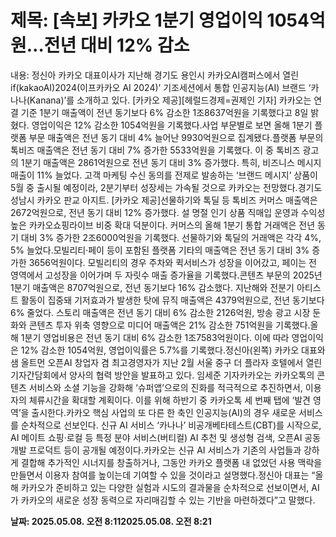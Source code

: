 # **제목: [속보] 카카오 1분기 영업이익 1054억원…전년 대비 12% 감소**

  내용: 정신아 카카오 대표이사가 지난해 경기도 용인시 카카오AI캠퍼스에서 열린 if(kakaoAI)2024(이프카카오 AI 2024)’ 기조세션에서 통합 인공지능(AI) 브랜드 ‘카나나(Kanana)’를 소개하고 있다. [카카오 제공][헤럴드경제=권제인 기자] 카카오는 연결 기준 1분기 매출액이 전년 동기보다 6% 감소한 1조8637억원을 기록했다고 8일 밝혔다. 영업이익은 12% 감소한 1054억원을 기록했다.사업 부문별로 보면 올해 1분기 플랫폼 부문 매출액은 전년 동기 대비 4% 늘어난 9930억원으로 집계됐다.플랫폼 부문의 톡비즈 매출액은 전년 동기 대비 7% 증가한 5533억원을 기록했다. 이 중 톡비즈 광고의 1분기 매출액은 2861억원으로 전년 동기 대비 3% 증가했다. 특히, 비즈니스 메시지 매출이 11% 늘었다. 고객 마케팅 수신 동의를 전제로 발송하는 ‘브랜드 메시지’ 상품이 5월 중 출시될 예정이라, 2분기부터 성장세는 가속될 것으로 카카오는 전망했다.경기도 성남시 카카오 판교 아지트. [카카오 제공]선물하기와 톡딜 등 톡비즈 커머스 매출액은 2672억원으로, 전년 동기 대비 12% 증가했다. 설 명절 인기 상품 직매입 운영과 수익성 높은 카카오쇼핑라이브 비중 확대 덕분이다. 커머스의 올해 1분기 통합 거래액은 전년 동기 대비 3% 증가한 2조6000억원을 기록했다. 선물하기와 톡딜의 거래액은 각각 4%, 5% 늘었다.모빌리티·페이 등이 포함된 플랫폼 기타의 매출액은 전년 동기 대비 3% 증가한 3656억원이다. 모빌리티의 경우 주차와 퀵서비스가 성장을 이어갔고, 페이는 전 영역에서 고성장을 이어가며 두 자릿수 매출 증가율을 기록했다.콘텐츠 부문의 2025년 1분기 매출액은 8707억원으로, 전년 동기보다 16% 감소했다. 지난해와 전분기 아티스트 활동이 집중돼 기저효과가 발생한 탓에 뮤직 매출액은 4379억원으로, 전년 동기보다 6% 줄었다. 스토리 매출액은 전년 동기 대비 6% 감소한 2126억원, 방송 광고 시장 둔화와 콘텐츠 투자 위축 영향으로 미디어 매출액은 21% 감소한 751억원을 기록했다.올해 1분기 영업비용은 전년 동기 대비 6% 감소한 1조7583억원이다. 이에 따라 영업이익은 12% 감소한 1054억원, 영업이익률은 5.7%를 기록했다.정신아(왼쪽) 카카오 대표와 샘 올트먼 오픈AI 창업자 겸 최고경영자가 지난 2월 서울 중구 더 플라자 호텔에서 열린 기자간담회에서 양사의 협력 방안을 발표하고 있다. 임세준 기자카카오는 카카오톡의 콘텐츠 서비스와 소셜 기능을 강화해 ‘슈퍼앱’으로의 진화를 적극적으로 추진하면서, 이용자의 체류시간을 확대할 계획이다. 이를 위해 하반기 중 카카오톡 세 번째 탭에 ‘발견 영역’을 출시한다.카카오 핵심 사업의 또 다른 한 축인 인공지능(AI)의 경우 새로운 서비스를 순차적으로 선보인다. 신규 AI 서비스 ‘카나나’ 비공개베타테스트(CBT)를 시작으로, AI 메이트 쇼핑·로컬 등 특정 분야 서비스(버티컬) AI 추천 및 생성형 검색, 오픈AI 공동 개발 프로덕트 등이 공개될 예정이다.카카오는 신규 AI 서비스가 기존의 사업들과 강하게 결합해 추가적인 시너지를 창출하거나, 그동안 카카오 플랫폼 내 없었던 사용 맥락을 만들면서 이용자 참여를 높이는데 기여할 수 있을 것이라고 설명했다.정신아 대표는 “올해 카카오가 준비하고 있는 다양한 실험과 시도의 결과물을 순차적으로 선보이면서, AI가 카카오의 새로운 성장 동력으로 자리매김할 수 있는 기반을 마련하겠다”고 말했다.

  **날짜: 2025.05.08. 오전 8:112025.05.08. 오전 8:21**